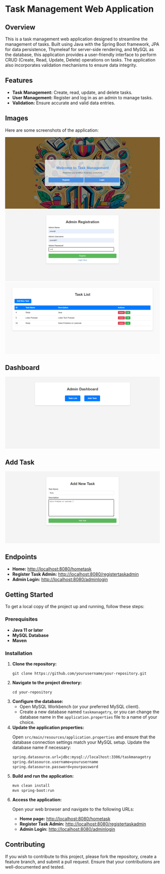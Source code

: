 # Task Management Web Application

## Overview

<p>This is a task management web application designed to streamline the management of tasks. Built using Java with the Spring Boot framework, JPA for data persistence, Thymeleaf for server-side rendering, and MySQL as the database, this application provides a user-friendly interface to perform  CRUD (Create, Read, Update, Delete) operations on tasks. The application also incorporates validation mechanisms to ensure data integrity.</p>

## Features

<ul>
  <li><strong>Task Management:</strong> Create, read, update, and delete tasks.</li>
  <li><strong>User Management:</strong> Register and log in as an admin to manage tasks.</li>
  <li><strong>Validation:</strong> Ensure accurate and valid data entries.</li>
</ul>

## Images

<p>Here are some screenshots of the application:</p>

<!-- Main Screenshot -->
<img src="Images/Task%20Management%20-%20localhost%2001.png" alt="Task Management Screenshot" style="max-width: 100%; height: auto;"/>

<!-- Add more images as needed -->

<img src="Images/Task%20Management%20-%20localhost%2002.png" alt="Task Management Screenshot" style="max-width: 100%; height: auto;"/>

<img src="Images/Task%20Management%20TaskList%20-%20localhost%2006.png" alt="Task List Screenshot" style="max-width: 100%; height: auto;"/>

## Dashboard
<img src="Images/Task%20Management%20Dashboard%20-%20localhost%2004.png" alt="Dashboard Screenshot" style="max-width: 100%; height: auto;"/>

## Add Task
<img src="Images/Task%20Management%20Add%20Task%20-%20localhost%2005.png" alt="Add Task Screenshot" style="max-width: 100%; height: auto;"/>


## Endpoints

<ul>
  <li><strong>Home:</strong> <a href="http://localhost:8080/hometask">http://localhost:8080/hometask</a></li>
  <li><strong>Register Task Admin:</strong> <a href="http://localhost:8080/registertaskadmin">http://localhost:8080/registertaskadmin</a></li>
  <li><strong>Admin Login:</strong> <a href="http://localhost:8080/adminlogin">http://localhost:8080/adminlogin</a></li>
</ul>

## Getting Started

<p>To get a local copy of the project up and running, follow these steps:</p>

### Prerequisites

<ul>
  <li><strong>Java 11 or later</strong></li>
  <li><strong>MySQL Database</strong></li>
  <li><strong>Maven</strong></li>
</ul>

### Installation

<ol>
  <li><strong>Clone the repository:</strong>
    <pre><code>git clone https://github.com/yourusername/your-repository.git</code></pre>
  </li>
  <li><strong>Navigate to the project directory:</strong>
    <pre><code>cd your-repository</code></pre>
  </li>
  <li><strong>Configure the database:</strong>
    <ul>
      <li>Open MySQL Workbench (or your preferred MySQL client).</li>
      <li>Create a new database named <code>taskmanagetry</code>, or you can change the database name in the <code>application.properties</code> file to a name of your choice.</li>
    </ul>
  </li>
  <li><strong>Update the application properties:</strong>
    <p>Open <code>src/main/resources/application.properties</code> and ensure that the database connection settings match your MySQL setup. Update the database name if necessary:</p>
    <pre><code>spring.datasource.url=jdbc:mysql://localhost:3306/taskmanagetry
spring.datasource.username=yourusername
spring.datasource.password=yourpassword</code></pre>
  </li>
  <li><strong>Build and run the application:</strong>
    <pre><code>mvn clean install
mvn spring-boot:run</code></pre>
  </li>
  <li><strong>Access the application:</strong>
    <p>Open your web browser and navigate to the following URLs:</p>
    <ul>
      <li><strong>Home page:</strong> <a href="http://localhost:8080/hometask">http://localhost:8080/hometask</a></li>
      <li><strong>Register Task Admin:</strong> <a href="http://localhost:8080/registertaskadmin">http://localhost:8080/registertaskadmin</a></li>
      <li><strong>Admin Login:</strong> <a href="http://localhost:8080/adminlogin">http://localhost:8080/adminlogin</a></li>
    </ul>
  </li>
</ol>

## Contributing

<p>If you wish to contribute to this project, please fork the repository, create a feature branch, and submit a pull request. Ensure that your contributions are well-documented and tested.</p>


